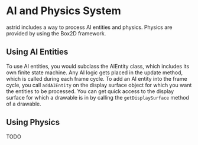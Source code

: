 # AI and Physics System

astrid includes a way to process AI entities and physics. Physics are provided by using the Box2D framework.

## Using AI Entities
To use AI entities, you would subclass the AIEntity class, which includes its own finite state machine. Any AI logic gets placed in the update method, which is called during each frame cycle. To add an AI entity into the frame cycle, you call `addAIEntity` on the display surface object for which you want the entities to be processed. You can get quick access to the display surface for which a drawable is in by calling the `getDisplaySurface` method of a drawable.

## Using Physics
TODO
